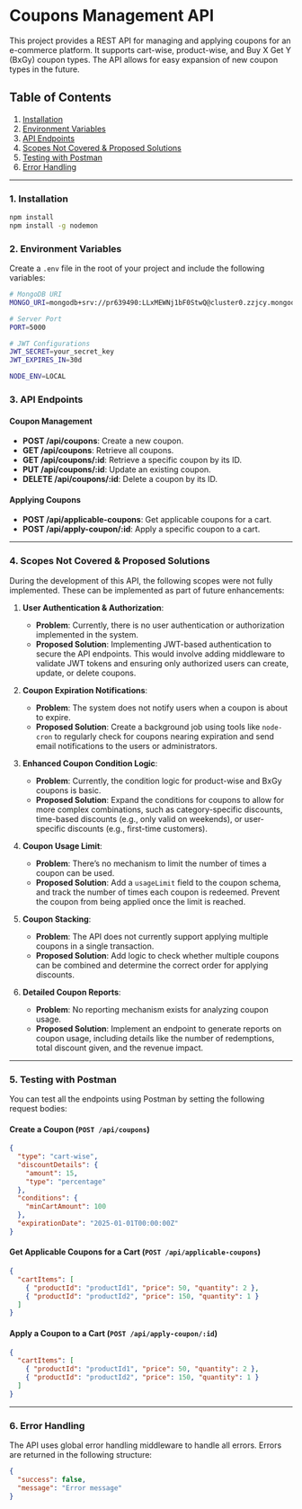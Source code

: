 # Coupons Management API

This project provides a REST API for managing and applying coupons for an e-commerce platform. It supports cart-wise, product-wise, and Buy X Get Y (BxGy) coupon types. The API allows for easy expansion of new coupon types in the future.

## Table of Contents
1. [Installation](#installation)
2. [Environment Variables](#environment-variables)
3. [API Endpoints](#api-endpoints)
4. [Scopes Not Covered & Proposed Solutions](#scopes-not-covered-and-proposed-solutions)
5. [Testing with Postman](#testing-with-postman)
6. [Error Handling](#error-handling)

---

### 1. Installation

```bash
npm install
npm install -g nodemon
```

### 2. Environment Variables

Create a `.env` file in the root of your project and include the following variables:

```bash
# MongoDB URI
MONGO_URI=mongodb+srv://pr639490:LLxMEWNj1bF0StwQ@cluster0.zzjcy.mongodb.net/?retryWrites=true&w=majority&appName=Cluster0

# Server Port
PORT=5000

# JWT Configurations
JWT_SECRET=your_secret_key
JWT_EXPIRES_IN=30d

NODE_ENV=LOCAL

```

### 3. API Endpoints

#### Coupon Management
- **POST /api/coupons**: Create a new coupon.
- **GET /api/coupons**: Retrieve all coupons.
- **GET /api/coupons/:id**: Retrieve a specific coupon by its ID.
- **PUT /api/coupons/:id**: Update an existing coupon.
- **DELETE /api/coupons/:id**: Delete a coupon by its ID.

#### Applying Coupons
- **POST /api/applicable-coupons**: Get applicable coupons for a cart.
- **POST /api/apply-coupon/:id**: Apply a specific coupon to a cart.

---

### 4. Scopes Not Covered & Proposed Solutions

During the development of this API, the following scopes were not fully implemented. These can be implemented as part of future enhancements:

1. **User Authentication & Authorization**:
   - **Problem**: Currently, there is no user authentication or authorization implemented in the system.
   - **Proposed Solution**: Implementing JWT-based authentication to secure the API endpoints. This would involve adding middleware to validate JWT tokens and ensuring only authorized users can create, update, or delete coupons.

2. **Coupon Expiration Notifications**:
   - **Problem**: The system does not notify users when a coupon is about to expire.
   - **Proposed Solution**: Create a background job using tools like `node-cron` to regularly check for coupons nearing expiration and send email notifications to the users or administrators.

3. **Enhanced Coupon Condition Logic**:
   - **Problem**: Currently, the condition logic for product-wise and BxGy coupons is basic.
   - **Proposed Solution**: Expand the conditions for coupons to allow for more complex combinations, such as category-specific discounts, time-based discounts (e.g., only valid on weekends), or user-specific discounts (e.g., first-time customers).

4. **Coupon Usage Limit**:
   - **Problem**: There’s no mechanism to limit the number of times a coupon can be used.
   - **Proposed Solution**: Add a `usageLimit` field to the coupon schema, and track the number of times each coupon is redeemed. Prevent the coupon from being applied once the limit is reached.

5. **Coupon Stacking**:
   - **Problem**: The API does not currently support applying multiple coupons in a single transaction.
   - **Proposed Solution**: Add logic to check whether multiple coupons can be combined and determine the correct order for applying discounts.

6. **Detailed Coupon Reports**:
   - **Problem**: No reporting mechanism exists for analyzing coupon usage.
   - **Proposed Solution**: Implement an endpoint to generate reports on coupon usage, including details like the number of redemptions, total discount given, and the revenue impact.

---

### 5. Testing with Postman

You can test all the endpoints using Postman by setting the following request bodies:

#### Create a Coupon (`POST /api/coupons`)
```json
{
  "type": "cart-wise",
  "discountDetails": {
    "amount": 15,
    "type": "percentage"
  },
  "conditions": {
    "minCartAmount": 100
  },
  "expirationDate": "2025-01-01T00:00:00Z"
}
```

#### Get Applicable Coupons for a Cart (`POST /api/applicable-coupons`)
```json
{
  "cartItems": [
    { "productId": "productId1", "price": 50, "quantity": 2 },
    { "productId": "productId2", "price": 150, "quantity": 1 }
  ]
}
```

#### Apply a Coupon to a Cart (`POST /api/apply-coupon/:id`)
```json
{
  "cartItems": [
    { "productId": "productId1", "price": 50, "quantity": 2 },
    { "productId": "productId2", "price": 150, "quantity": 1 }
  ]
}
```

---

### 6. Error Handling

The API uses global error handling middleware to handle all errors. Errors are returned in the following structure:

```json
{
  "success": false,
  "message": "Error message"
}
```